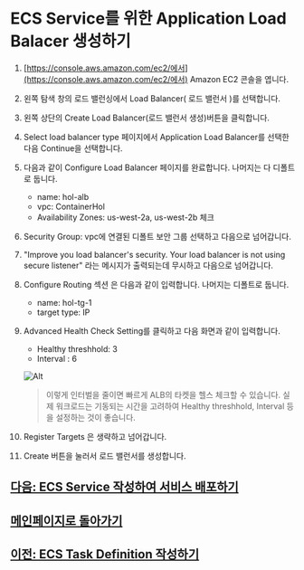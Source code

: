 # ECS Service를 위한 Application Load Balacer 생성하기

1. [https://console.aws.amazon.com/ec2/에서](https://console.aws.amazon.com/ec2/에서) Amazon EC2 콘솔을 엽니다.

2. 왼쪽 탐색 창의 로드 밸런싱에서 Load Balancer( 로드 밸런서 )를 선택합니다.

3. 왼쪽 상단의 Create Load Balancer(로드 밸런서 생성)버튼을 클릭합니다.

4. Select load balancer type 페이지에서 Application Load Balancer를 선택한 다음 Continue을 선택합니다.

5. 다음과 같이 Configure Load Balancer 페이지를 완료합니다. 나머지는 다 디폴트로 둡니다.

    - name: hol-alb
    - vpc: ContainerHol
    - Availability Zones: us-west-2a, us-west-2b 체크

6. Security Group: vpc에 연결된 디폴트 보안 그룹 선택하고 다음으로 넘어갑니다.

7. "Improve you load balancer's security. Your load balancer is not using secure listener" 라는 메시지가 출력되는데 무시하고 다음으로 넘어갑니다.

8. Configure Routing 섹션 은 다음과 같이 입력합니다. 나머지는 디폴트로 둡니다.
    - name: hol-tg-1
    - target type: IP

9. Advanced Health Check Setting를 클릭하고 다음 화면과 같이 입력합니다.
    - Healthy threshhold: 3
    - Interval : 6
  
     ![Alt](/images/alb/alb-advanced-check-setup.png "cloud9 afters")

    > 이렇게 인터벌을 줄이면 빠르게 ALB의 타켓을 헬스 체크할 수 있습니다. 실제 워크로드는 기동되는 시간을 고려하여 Healthy threshhold, Interval 등을 설정하는 것이 좋습니다.

10. Register Targets 은 생략하고 넘어갑니다.

11. Create 버튼을 눌러서 로드 밸런서를 생성합니다.

## [다음: ECS Service 작성하여 서비스 배포하기](create-service.md)

## [메인페이지로 돌아가기](../README.md)

## [이전: ECS Task Definition 작성하기](create-task-definition.md)

